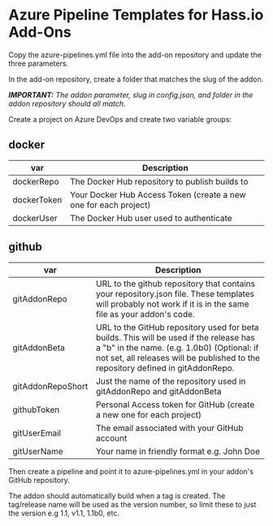 # Azure Pipeline Templates for Hass.io Add-Ons

Copy the azure-pipelines.yml file into the add-on repository and update the three parameters.

In the add-on repository, create a folder that matches the slug of the addon.

**_IMPORTANT:_** _The addon parameter, slug in config.json, and folder in the addon repository should all match._

Create a project on Azure DevOps and create two variable groups:

## docker

  **var** | **Description**
  --- | ---
  dockerRepo | The Docker Hub repository to publish builds to
  dockerToken | Your Docker Hub Access Token (create a new one for each project)
  dockerUser | The Docker Hub user used to authenticate

## github

  **var** | **Description**
  --- | ---
  gitAddonRepo | URL to the github repository that contains your repository.json file. These templates will probably not work if it is in the same file as your addon's code.
  gitAddonBeta | URL to the GitHub repository used for beta builds. This will be used if the release has a "b" in the name. (e.g. 1.0b0) (Optional: if not set, all releases will be published to the repository defined in gitAddonRepo.
  gitAddonRepoShort | Just the name of the repository used in gitAddonRepo and gitAddonBeta
  githubToken | Personal Access token for GitHub (create a new one for each project)
  gitUserEmail | The email associated with your GitHub account
  gitUserName | Your name in friendly format e.g. John Doe


Then create a pipeline and point it to azure-pipelines.yml in your addon's GitHub repository.

The addon should automatically build when a tag is created. The tag/release name will be used as the version number, so limit these to just the version e.g 1.1, v1.1, 1.1b0, etc.
